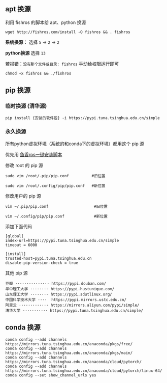 ## apt 换源

利用 fishros 的脚本给 apt、python 换源

```
wget http://fishros.com/install -O fishros && . fishros
```

**系统换源：** 选择 `5` -> `2` -> `2`

**python换源** 选择 `13`

若报错：`没有那个文件或目录: fishros` 手动给权限运行即可

```
chmod +x fishros && ./fishros
```



## pip 换源 

### 临时换源 (清华源)

```
pip install {安装的软件包} -i https://pypi.tuna.tsinghua.edu.cn/simple
```



### 永久换源

所有python虚拟环境（系统的和conda下的虚拟环境）都用这个 pip 源

优先用 [鱼香ros一键安装脚本](#apt-换源)

修改 root 的 pip 源

```
sudo vim /root/.pip/pip.conf          #旧位置
```

```
sudo vim /root/.config/pip/pip.conf   #新位置
```

修改用户的 pip 源

```
vim ~/.pip/pip.conf                    #旧位置
```

```
vim ~/.config/pip/pip.conf             #新位置
```

添加下面代码

```
[global]
index-url=https://pypi.tuna.tsinghua.edu.cn/simple
timeout = 6000
 
[install]
trusted-host=pypi.tuna.tsinghua.edu.cn
disable-pip-version-check = true
```

其他 pip 源

```
豆瓣 ··············· https://pypi.douban.com/
华中理工大学 ········ https://pypi.hustunique.com/ 
山东理工大学 ········ https://pypi.sdutlinux.org/ 
中国科学技术大学 ····  https://pypi.mirrors.ustc.edu.cn/ 
阿里云 ············· https://mirrors.aliyun.com/pypi/simple/  
清华大学 ··········· https://pypi.tuna.tsinghua.edu.cn/simple/ 
```



## conda 换源

```
conda config --add channels https://mirrors.tuna.tsinghua.edu.cn/anaconda/pkgs/free/
conda config --add channels https://mirrors.tuna.tsinghua.edu.cn/anaconda/pkgs/main/
conda config --add channels https://mirrors.tuna.tsinghua.edu.cn/anaconda/cloud/pytorch/
conda config --add channels https://mirrors.tuna.tsinghua.edu.cn/anaconda/cloud/pytorch/linux-64/
conda config --set show_channel_urls yes
```

